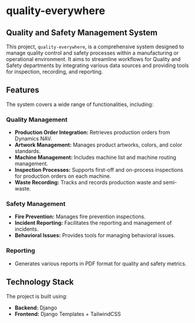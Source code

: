 # quality-everywhere

## Quality and Safety Management System

This project, `quality-everywhere`, is a comprehensive system designed to manage quality control and safety processes within a manufacturing or operational environment. It aims to streamline workflows for Quality and Safety departments by integrating various data sources and providing tools for inspection, recording, and reporting.

## Features

The system covers a wide range of functionalities, including:

### Quality Management

-   **Production Order Integration:** Retrieves production orders from Dynamics NAV.
-   **Artwork Management:** Manages product artworks, colors, and color standards.
-   **Machine Management:** Includes machine list and machine routing management.
-   **Inspection Processes:** Supports first-off and on-process inspections for production orders on each machine.
-   **Waste Recording:** Tracks and records production waste and semi-waste.

### Safety Management

-   **Fire Prevention:** Manages fire prevention inspections.
-   **Incident Reporting:** Facilitates the reporting and management of incidents.
-   **Behavioral Issues:** Provides tools for managing behavioral issues.

### Reporting

-   Generates various reports in PDF format for quality and safety metrics.

## Technology Stack

The project is built using:

-   **Backend:** Django
-   **Frontend:** Django Templates + TailwindCSS
